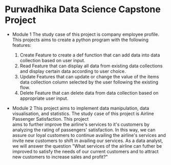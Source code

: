 # Purwadhika Data Science Capstone Project

* Module 1
  The study case of this project is company employee profile. This projects aims to create a python program with the following features:
  1. Create Feature to create a def function that can add data into data collection based on user input.
  2. Read Feature that can display all data from existing data collections and display certain data according to user choice.
  3. Update Features that can update or change the value of the items data collection column selected by the user following the existing flow.
  4. Delete Feature that can delete data from data collection based on appropriate user input.
 
 * Module 2
  This project aims to implement data manipulation, data visualisation, and statistics. The study case of this project is Airline Passenger Satisfaction. This project  
  aims to further improve the airline's services to it's customers by analyzing the rating of passengers' satisfaction. In this way, we can assure our loyal customers to 
  continue availing the airline's services and invite new customers to shift in availing our services. As a data analyst, we will answer the question "What services of 
  the airline can futher be improved to satisfy the needs of our current customers and to attract new customers to increase sales and profit?" 
